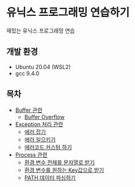 # 유닉스 프로그래밍 연습하기
재밌는 유닉스 프로그래밍 연습

## 개발 환경
* Ubuntu 20.04 (WSL2)
* gcc 9.4.0

## 목차
* [Buffer 관련](buffer)
    * [Buffer Overflow](buffer/overflow.c)
* [Exception 처리 관련](errno)
    * [에러 잡기](errno/catch_exception.c)
    * [에러 일으키기](errno/raise_exception.c)
    * [에러코드 커스텀 하기](errno/custom_exception)
* [Process 관련](process)
    * [환경 변수 전체를 문자열로 받기](process/environ.c)
    * [환경 변수를 원하는 Key값으로 받기](process/getenv.c)
    * [PATH 데이터 파싱하기](process/get_path.c)